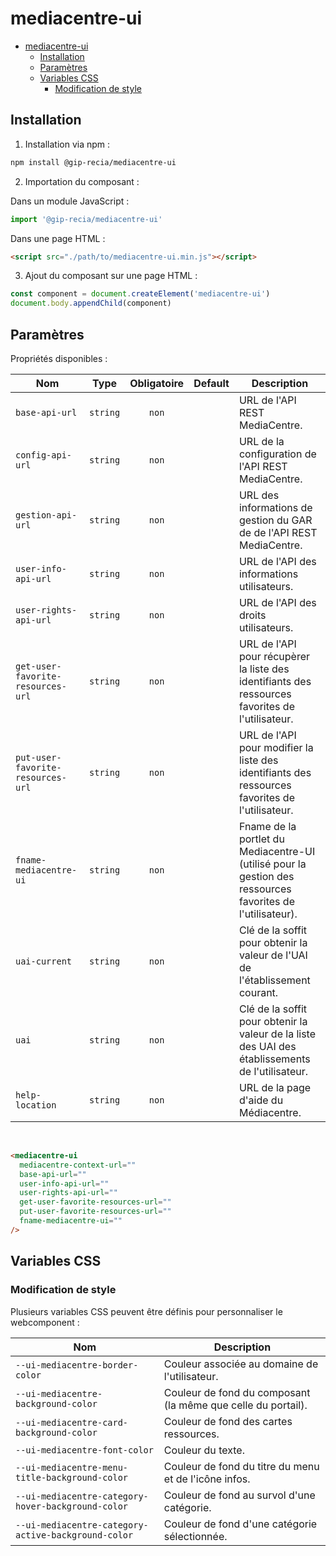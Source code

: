 # mediacentre-ui

- [mediacentre-ui](#mediacentre-ui)
  - [Installation](#installation)
  - [Paramètres](#paramètres)
  - [Variables CSS](#variables-css)
    - [Modification de style](#modification-de-style)

## Installation

1. Installation via npm :

```sh
npm install @gip-recia/mediacentre-ui
```

2. Importation du composant :

Dans un module JavaScript :

```js
import '@gip-recia/mediacentre-ui'
```

Dans une page HTML :

```html
<script src="./path/to/mediacentre-ui.min.js"></script>
```

3. Ajout du composant sur une page HTML :

```js
const component = document.createElement('mediacentre-ui')
document.body.appendChild(component)
```

## Paramètres

Propriétés disponibles :

| Nom                               |   Type   | Obligatoire | Default | Description                                                                                                |
| --------------------------------- | :------: | :---------: | :-----: | ---------------------------------------------------------------------------------------------------------- |
| `base-api-url`                    | `string` |    `non`    |         | URL de l'API REST MediaCentre.                                                                             |
| `config-api-url`                  | `string` |    `non`    |         | URL de la configuration de l'API REST MediaCentre.                                                         |
| `gestion-api-url`                 | `string` |    `non`    |         | URL des informations de gestion du GAR de de l'API REST MediaCentre.                                       |
| `user-info-api-url`               | `string` |    `non`    |         | URL de l'API des informations utilisateurs.                                                                |
| `user-rights-api-url`             | `string` |    `non`    |         | URL de l'API des droits utilisateurs.                                                                      |
| `get-user-favorite-resources-url` | `string` |    `non`    |         | URL de l'API pour récupèrer la liste des identifiants des ressources favorites de l'utilisateur.           |
| `put-user-favorite-resources-url` | `string` |    `non`    |         | URL de l'API pour modifier la liste des identifiants des ressources favorites de l'utilisateur.            |
| `fname-mediacentre-ui`            | `string` |    `non`    |         | Fname de la portlet du Mediacentre-UI (utilisé pour la gestion des ressources favorites de l'utilisateur). |
| `uai-current`                     | `string` |    `non`    |         | Clé de la soffit pour obtenir la valeur de l'UAI de l'établissement courant.                               |
| `uai`                             | `string` |    `non`    |         | Clé de la soffit pour obtenir la valeur de la liste des UAI des établissements de l'utilisateur.           |
| `help-location`                   | `string` |    `non`    |         | URL de la page d'aide du Médiacentre.                                                                      |

<br/>

```html
<mediacentre-ui
  mediacentre-context-url=""
  base-api-url=""
  user-info-api-url=""
  user-rights-api-url=""
  get-user-favorite-resources-url=""
  put-user-favorite-resources-url=""
  fname-mediacentre-ui=""
/>
```

## Variables CSS

### Modification de style

Plusieurs variables CSS peuvent être définis pour personnaliser le webcomponent :

| Nom                                                 | Description                                                  |
| --------------------------------------------------- | ------------------------------------------------------------ |
| `--ui-mediacentre-border-color`                     | Couleur associée au domaine de l'utilisateur.                |
| `--ui-mediacentre-background-color`                 | Couleur de fond du composant (la même que celle du portail). |
| `--ui-mediacentre-card-background-color`            | Couleur de fond des cartes ressources.                       |
| `--ui-mediacentre-font-color`                       | Couleur du texte.                                            |
| `--ui-mediacentre-menu-title-background-color`      | Couleur de fond du titre du menu et de l'icône infos.        |
| `--ui-mediacentre-category-hover-background-color`  | Couleur de fond au survol d'une catégorie.                   |
| `--ui-mediacentre-category-active-background-color` | Couleur de fond d'une catégorie sélectionnée.                |
